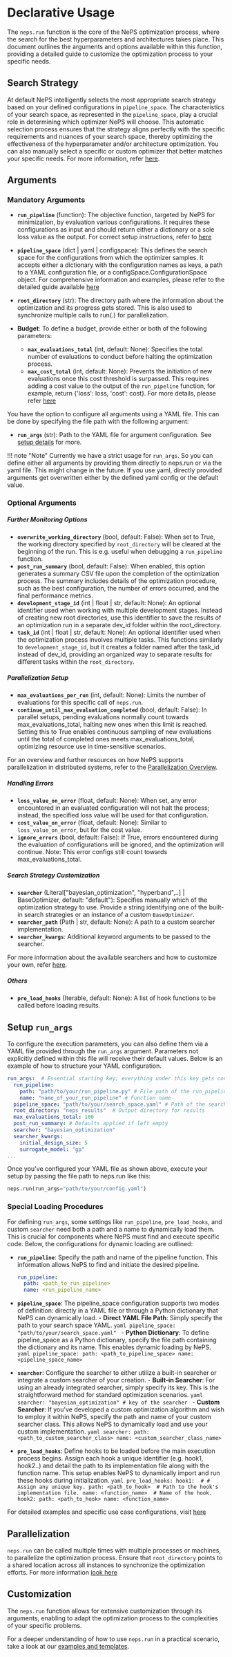 # Declarative Usage

The `neps.run` function is the core of the NePS optimization process, where the search for the best hyperparameters
and architectures takes place. This document outlines the arguments and options available within this function,
providing a detailed guide to customize the optimization process to your specific needs.

## Search Strategy
At default NePS intelligently selects the most appropriate search strategy based on your defined configurations in
`pipeline_space`.
The characteristics of your search space, as represented in the `pipeline_space`, play a crucial role in determining
which optimizer NePS will choose. This automatic selection process ensures that the strategy aligns perfectly
with the specific requirements and nuances of your search space, thereby optimizing the effectiveness of the
hyperparameter and/or architecture optimization. You can also manually select a specific or custom optimizer that better
matches your specific needs. For more information, refer [here](https://automl.github.io/neps/latest/optimizers).

## Arguments

### Mandatory Arguments
- **`run_pipeline`** (function): The objective function, targeted by NePS for minimization, by evaluation various
  configurations. It requires these configurations as input and should return either a dictionary or a sole loss
  value as the
output. For correct setup instructions, refer to [here](https://automl.github.io/neps/latest/run_pipeline)
- **`pipeline_space`** (dict | yaml | configspace): This defines the search space for the configurations from which the
  optimizer samples. It accepts either a dictionary with the configuration names as keys, a path to a YAML
  configuration file, or a configSpace.ConfigurationSpace object. For comprehensive information and examples,
  please refer to the detailed guide available [here](https://automl.github.io/neps/latest/pipeline_space)

- **`root_directory`** (str): The directory path where the information about the optimization and its progress gets
  stored. This is also used to synchronize multiple calls to run(.) for parallelization.

- **Budget**:
To define a budget, provide either or both of the following parameters:

    - **`max_evaluations_total`** (int, default: None): Specifies the total number of evaluations to conduct before
      halting the optimization process.
    - **`max_cost_total`** (int, default: None): Prevents the initiation of new evaluations once this cost
      threshold is surpassed. This requires adding a cost value to the output of the `run_pipeline` function,
      for example, return {'loss': loss, 'cost': cost}. For more details, please refer
      [here](https://automl.github/io/neps/latest/run_pipeline)

You have the option to configure all arguments using a YAML file. This can be done by specifying the file path with
the following argument:

- **`run_args`** (str): Path to the YAML file for argument configuration. See [setup details](#setup-run_args) for more.

!!! note "Note"
        Currently we have a strict usage for `run_args`. So you can define either all arguments by providing them
        directly to neps.run or via the yaml file. This might change in the future. If you use yaml, directly provided
        arguments get overwritten either by the defined yaml config or the default value.

### Optional Arguments
##### Further Monitoring Options
  - **`overwrite_working_directory`** (bool, default: False): When set to True, the working directory
    specified by
    `root_directory` will be
    cleared at the beginning of the run. This is e.g. useful when debugging a `run_pipeline` function.
  - **`post_run_summary`** (bool, default: False): When enabled, this option generates a summary CSV file
    upon the
    completion of the
    optimization process. The summary includes details of the optimization procedure, such as the best configuration,
    the number of errors occurred, and the final performance metrics.
  - **`development_stage_id`** (int | float | str, default: None): An optional identifier used when working with
    multiple development stages. Instead of creating new root directories, use this identifier to save the results
    of an optimization run in a separate dev_id folder within the root_directory.
  - **`task_id`** (int | float | str, default: None): An optional identifier used when the optimization process
    involves multiple tasks. This functions similarly to `development_stage_id`, but it creates a folder named
    after the task_id instead of dev_id, providing an organized way to separate results for different tasks within
    the `root_directory`.
##### Parallelization Setup
  - **`max_evaluations_per_run`** (int, default: None): Limits the number of evaluations for this specific call of
    `neps.run`.
  - **`continue_until_max_evaluation_completed`** (bool, default: False): In parallel setups, pending evaluations
    normally count towards max_evaluations_total, halting new ones when this limit is reached. Setting this to
    True enables continuous sampling of new evaluations until the total of completed ones meets max_evaluations_total,
    optimizing resource use in time-sensitive scenarios.

For an overview and further resources on how NePS supports parallelization in distributed systems, refer to
the [Parallelization Overview](#parallelization).
##### Handling Errors
  - **`loss_value_on_error`** (float, default: None): When set, any error encountered in an evaluated configuration
    will not halt the process; instead, the specified loss value will be used for that configuration.
  - **`cost_value_on_error`** (float, default: None): Similar to `loss_value_on_error`, but for the cost value.
  - **`ignore_errors`** (bool, default: False): If True, errors encountered during the evaluation of configurations
    will be ignored, and the optimization will continue. Note: This error configs still count towards
    max_evaluations_total.
##### Search Strategy Customization
  - **`searcher`** (Literal["bayesian_optimization", "hyperband",..] | BaseOptimizer, default: "default"): Specifies
    manually which of the optimization strategy to use. Provide a string identifying one of the built-in
    search strategies or an instance of a custom `BaseOptimizer`.
  - **`searcher_path`** (Path | str, default: None): A path to a custom searcher implementation.
  - **`searcher_kwargs`**: Additional keyword arguments to be passed to the searcher.


  For more information about the available searchers and how to customize your own, refer
[here](https://automl.github.io/neps/latest/optimizers).
##### Others
  - **`pre_load_hooks`** (Iterable, default: None): A list of hook functions to be called before loading results.

## Setup `run_args`

To configure the execution parameters, you can also define them via a YAML file provided through the `run_args`
argument. Parameters not explicitly defined within this file will receive their default values. Below is
an example of how to structure your YAML configuration.

```yaml
run_args:  # Essential starting key; everything under this key gets considered for configuration.
  run_pipeline:
    path: "path/to/your/run_pipeline.py" # File path of the run_pipeline function
    name: "name_of_your_run_pipeline" # Function name
  pipeline_space: "path/to/your/search_space.yaml" # Path of the search space yaml file
  root_directory: "neps_results"  # Output directory for results
  max_evaluations_total: 100
  post_run_summary: # Defaults applied if left empty
  searcher: "bayesian_optimization"
  searcher_kwargs:
    initial_design_size: 5
    surrogate_model: "gp"
...
```
Once you've configured your YAML file as shown above, execute your setup by passing the file path to neps.run like this:
```python
neps.run(run_args="path/to/your/config.yaml")
```
### Special Loading Procedures
For defining `run_args`, some settings like `run_pipeline`, `pre_load_hooks`, and custom `searcher` need both a path
and a name to dynamically load them. This is crucial for components where NePS must find and execute specific code.
Below, the configurations for dynamic loading are outlined:

- **`run_pipeline`**:
    Specify the path and name of the pipeline function. This information allows NePS to find and initiate the desired
    pipeline.
    ```yaml
    run_pipeline:
      path: <path_to_run_pipeline>
      name: <run_pipeline_name>
    ```


- **`pipeline_space`**:
The pipeline_space configuration supports two modes of definition: directly in a YAML file or through a Python
dictionary that NePS can dynamically load.
      - **Direct YAML File Path**: Simply specify the path to your search space YAML.
        ```yaml
        pipeline_space: "path/to/your/search_space.yaml"
        ```
      - **Python Dictionary**: To define pipeline_space as a Python dictionary, specify the file path containing the
        dictionary and its name. This enables dynamic loading by NePS.
          ```yaml
          pipeline_space:
            path: <path_to_pipeline_space>
            name: <pipeline_space_name>
          ```


- **`searcher`**:
Configure the searcher to either utilize a built-in searcher or integrate a custom searcher of your creation.
      - **Built-in Searcher**: For using an already integrated searcher, simply specify its key. This is the
        straightforward method for standard optimization scenarios.
          ```yaml
          searcher: "bayesian_optimization" # key of the searcher
          ```
      - **Custom Searcher**: If you've developed a custom optimization algorithm and wish to employ it within NePS,
        specify the path and name of your custom searcher class. This allows NePS to dynamically load and use your
        custom implementation.
          ```yaml
          searcher:
            path: <path_to_custom_searcher_class>
            name: <custom_searcher_class_name>
          ```


- **`pre_load_hooks`**:
    Define hooks to be loaded before the main execution process begins. Assign each hook a unique identifier (e.g.
    hook1, hook2..) and detail the path to its implementation file along with the function name.
    This setup enables NePS to dynamically import and run these hooks during initialization.
        ```yaml
        pre_load_hooks:
          hook1:  # # Assign any unique key.
            path: <path_to_hook>  # Path to the hook's implementation file.
            name: <function_name>  # Name of the hook.
          hook2:
            path: <path_to_hook>
            name: <function_name>
        ```


For detailed examples and specific use case configurations,
visit [here](https://github.com/automl/neps/tree/master/neps_examples/basic_usage/yaml_usage)
## Parallelization

`neps.run` can be called multiple times with multiple processes or machines, to parallelize the optimization process.
Ensure that `root_directory` points to a shared location across all instances to synchronize the optimization efforts.
For more information [look here](https://automl.github.io/neps/latest/parallelization)

## Customization

The `neps.run` function allows for extensive customization through its arguments, enabling to adapt the
optimization process to the complexities of your specific problems.

For a deeper understanding of how to use `neps.run` in a practical scenario, take a look at our
[examples and templates](https://github.com/automl/neps/tree/master/neps_examples).
